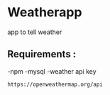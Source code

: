 # Weatherapp
 app to tell weather
## Requirements :
-npm
-mysql
-weather api key 
```bash
https://openweathermap.org/api
